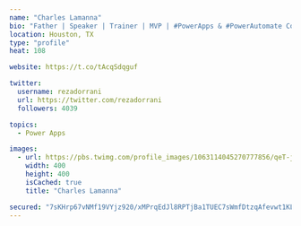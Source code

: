 ```yaml
---
name: "Charles Lamanna"
bio: "Father | Speaker | Trainer | MVP | #PowerApps & #PowerAutomate Community Super User | YouTuber Right-pointing triangle http://youtube.com/c/rezadorrani | Learn - Share - Clockwise rightwards and leftwards open circle arrows"
location: Houston, TX
type: "profile"
heat: 108

website: https://t.co/tAcqSdqguf

twitter:
  username: rezadorrani
  url: https://twitter.com/rezadorrani
  followers: 4039

topics:
  - Power Apps

images:
  - url: https://pbs.twimg.com/profile_images/1063114045270777856/qeT-jpWr_400x400.jpg
    width: 400
    height: 400
    isCached: true
    title: "Charles Lamanna"

secured: "7sKHrp67vNMf19VYjz920/xMPrqEdJl8RPTjBa1TUEC7sWmfDtzqAfevwt1KLUuPQgmYWDCYusou0xOvYyalyfgo1MSMuhs3JhEj6LqjFp73OHRk2eOSLvm1RuDwQaqJ1crofePLT+O4+9jeAlWuPuk2e4S1pTjommy1RXN9ymHg9L2tu/6AnXV3HbAn7VsWDvZDInGNNf3QpqyXUuv1bvmqwP7K5QFh2DTWh1sfk3ziqVBVhkTRmbnXVMuT1gwo7LCBdcuiQdVAPrpqOl6dJQZZ4ux4Rc7OHliAGv9l2pPBAp5ZPvFBa0a3vEeX/UtsZueAYxxX2PUGEufafnhhih/umoNHLCV7Gg7qqg+THRDjaCWZLd3YUA68JCr6d3Nr3wue60tYi6g3MmrXREw35Th388vRyRFiQTlg3Guv+q4=;He43W9icmyNmyGYs13CXCw=="
---
```


